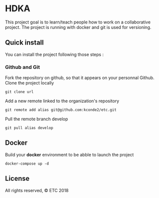# HDKA

 This project goal is to learn/teach people how to work on a collaborative project.
The project is running with docker and git is used for versioning.
 
 ## Quick install
 
 You can install the project following those steps : 
 
 ### Github and Git
 
 Fork the repository on github, so that it appears on your personnal Github.
 Clone the project locally 
```git
git clone url
```
 Add a new remote linked to the organization's repository
```git
git remote add alias git@github.com:kconde2/etc.git
```
 Pull the remote branch develop
```git
git pull alias develop 
```
 ## Docker
 
 Build your **docker** environment to be abble to launch the project
```docker
docker-compose up -d
```
 ## License 
All rights reserved, © ETC 2018
